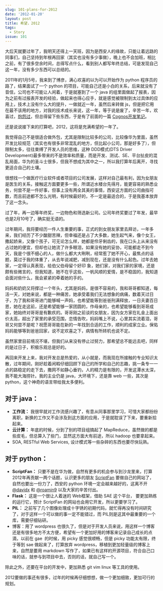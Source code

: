 ```yaml
---
slug: 101-plans-for-2012
date: '2012-01-20'
layout: post
title: 希望，2012
tags:
  - Story
issue: 101
---
```


大后天就要过年了，我明天还得上一天班，因为是西安人的缘故，只能让着远路的同事们，自己坚持到年根再回家（其实也没有多少事做），晚上也不会加班，相比之前，有了很多空余时间，总得写点什么，看到别人都写年终总结，可是发现自己这一年，没有多少东西可以总结的。

2011年的1月5号，我来到了博彦，满心欢喜的以为可以开始作为 python 程序员的路了，结果面试了一个 python 的项目，可能自己还是小白的关系，后来就没有了音信，公司也不可能让人闲着，于是就塞到了一个 java 的组里面做起了报表，因为之前有过报表开发的经验，做起来也得心应手，就是感觉被限制到太过具体的应用上，技术上没有什么大的提升，一做就近一年，虽然后来转做 js，但是把它用在最不该用的地方，对我的技术成长来说，这一年，等于说是废了，辛苦一年，欢喜过，[抱怨过][1]，但总得留下些东西，于是有了前面的一篇 [Cognos开发笔记][2]。

还是说说接下来的打算吧，2012，这将是充满希望的一年了。

我觉得自己不是很适合做外包，尤其是限制比较多的公司，比较像华为里面，虽然开发比较规范（其实也有很多非常混乱的地方，但比起小公司，那是好多了），但限制太多，往往束缚了开发人员的思维，这种 DDD模式(DTS Driver Development)最多带来的不是效率和质量，而是开发、测试、SE、平台扯皮的混乱局面，华为的圣斗士很多，但我不想成为其中之一，所以我打算年后离开，寻找更适合自己的土壤。

很想找一个做医疗行业软件或者项目的公司发展，这样对自己最有利，因为女朋友是医生的关系，接触这方面要更多一些，所谓近水楼台先得月，能更容易的熟悉业务，何尝不是一件好事，但事上没有两全其美的事情，西安这方面的公司曲指可数，而且前途都不怎么光明，有时候最好的，不一定是最适合的，于是我基本放弃了这一念头。

过了年，再一边等年终奖，一边物色和筛选新公司。公司年终奖要过了年发，最早也是2月10号了，确实挺无语的。

过年期间，我将要经历一件人生重要的事，正式的到女朋友家里去拜访，一年多来，我们经历了不少酸甜苦辣，但幸福还是占了大多数，她生起气来，像个女王，撒起娇来，又像个孩子，可无论怎么样，她都是伶牙俐齿的，我在口头上从来没有占过她的便宜，但却也让她流了许多眼泪，如果没有她的妥协，可能都走不到今天，我是个很不细心的人，做什么都大大咧咧，经常惹了她不开心，最焦点的话题，莫过于我的体重了，从去年说减肥，减到现在，还是没有什么起色。过年去她家，一定得认真表现，给伯父伯母留个好印
象，她们家，对我们家的家境，还是颇有些微言的，但我知道，她不在乎这些，一帆风顺的爱情，是不稳固的，我知道会面对些什么，我会紧紧的牵着她的手的。

妈妈和奶奶又将撑过一个年头，尤其是妈妈，是很不容易的，我和哥哥都知道，每活一天，对她来说，都是一种痛苦，她承受着我们无法想象的病痛，数着天过日子，为了我和哥哥进门能够喊一声妈，也希望能等到爸爸刑满释放，一日夫妻百日恩，她在走这前，还是希望能够一家团圆的，作母亲的，也希望能够看到哥哥成家，她始终对哥哥是有歉疚的。哥哥刚之前谈的女朋友，因为女方家在礼金上面出价太高，超出了家里的承受范围，恋情告吹，妈妈嘴上不说，心里其实流着泪，哥哥又何尝不是呢？祝愿哥哥能在新的一年找到合适的工作，顺利的成家立业。保佑妈妈能够等到爸爸回家，说不定欢喜之下，病情有所转机也说不定。

虽然家里目前境况不堪，但我们从来没有停止过努力，那希望总不能远去吧，同样的是过日子，积极乐观总是好的。

再回来开发上来，我对开发总是热爱的，从小就是，而我现在所接触的专业知识太散，过年期间，刚好趁着闲暇仔细回顾下自己的所学和自己的志趣，挑一条专一一点的路稳定的走下去，撒网不如静心垂钓，人的精力是有限的，开发这潭水太深，我不能大海捞针。我的主业仍是 java，大环境下，还是靠 web 一些，其次是 python，这个神奇的语言带给我太多便利。

## 对于 java：

 - **工作流：** 我很早就对工作流感兴趣了，有意从同事那里学习，可惜大家都纷纷离职，新换的工作又不会涉及到这方面的应用，于是就耽误了下来，要重新拾起来。
 - **云计算：** 年底的时候，分到了别的项目组搞起了 MapReduce，虽然做的都是些皮毛，但总算入了些门，显然这方面大有前途，所以 hadoop 也要拿起来。
 - SOA, RESTful Web Services, 设计模式等一些杂碎的东西也要尽快玩熟。

## 对于 python：

 - **ScriptFan：** 只要不是在华为做，自然有更多的机会参与到沙龙里来，打算2012年再贡献一两个话题，认识更多的朋友 [ScriptFan][3] 要做自己的网站了，自然也要出一份力了，西安的 python 环境一定会越来越好的，这离不开 [@davidx][4] 和 [@roamin9][5] 以及大家的辛苦付出。
 - **Flask：** 这是一个很让人着迷的 Web框架，借助 SAE 这个平台， 要更加熟练的运行它，预计 ScriptFan 的网站也会用它开发，所以更要学习了。
 - **PIL：** 之前写了几个图像处理成十字锈的初期代码，就忙得再没有时间研究了，对于这样一个可以做的事一定不能错过，而 PIL则是这其中最重要的一个库，需要仔细钻研。
 - 博客：用了 wordpress 也很久了，但是对于开发人员来说，用这样一个博客还是有很多地方不太方便，希望有一个更加好用的博客来记录自己成长的点滴，以前在 gae  的时候，用 picky 感觉很顺畅，但是 picky 功能太有限，终于等到 sae 做起来了，打算放弃 wordpress，移植到更加轻量级的博客上来，自然是要用 markdown 写作了，如果已有这样的开源项目，符合自己口味的话，就参与到项目中去，否则的话，就自己写一个。

除此之外，还要在平台的开发中，更加熟悉 git vim linux 等工具的使用。

2012要做的事还有很多，过年的时候再仔细想想，做一个更加细致，更加可行的规划。

[1]: https://anl.gg/post/79-get-tired-of-the-work
[2]: https://anl.gg/post/100-cognos-notes
[3]: http://scriptfan.com/
[4]: http://weibo.com/kingheaven
[5]: http://weibo.com/roamin9
